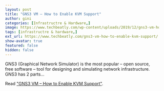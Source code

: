 ```yaml
---
layout: post
title: "GNS3 VM – How to Enable KVM Support"
author: gini
categories: [Infrastructre & Hardware,]
image: https://www.techbeatly.com/wp-content/uploads/2019/12/gns3-vm-how-to-enable-kvm-support-100.png
tags: [infrastructre & hardware,]
ext_url: https://www.techbeatly.com/gns3-vm-how-to-enable-kvm-support/
show-avatar: true
featured: false
hidden: false
---
```


GNS3 (Graphical Network Simulator) is the most popular – open source, free software – tool for designing and simulating network infrastructure. GNS3 has 2 parts...

Read ["GNS3 VM – How to Enable KVM Support"](https://www.techbeatly.com/gns3-vm-how-to-enable-kvm-support/).